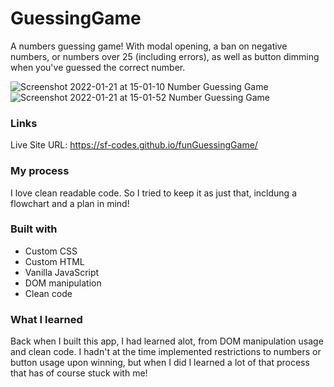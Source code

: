 # GuessingGame

A numbers guessing game! With modal opening, a ban on negative numbers, or numbers over 25 (including errors), as well as button dimming when you've guessed the correct number. 

![Screenshot 2022-01-21 at 15-01-10 Number Guessing Game ](https://user-images.githubusercontent.com/82302032/150594670-1d02402f-815a-4cd5-80a0-b4d76a2988d5.png)
![Screenshot 2022-01-21 at 15-01-52 Number Guessing Game ](https://user-images.githubusercontent.com/82302032/150594675-8a5f6217-f884-4db8-8a4a-e75aebaa5fcb.png)


### Links
Live Site URL: https://sf-codes.github.io/funGuessingGame/

### My process
I love clean readable code. So I tried to keep it as just that, incldung a flowchart and a plan in mind!


### Built with

- Custom CSS
- Custom HTML
- Vanilla JavaScript
- DOM manipulation
- Clean code


### What I learned

Back when I built this app, I had learned alot, from DOM manipulation usage and clean code. I hadn't at the time implemented restrictions to numbers or button usage upon winning, but when I did I learned a lot of that process that has of course stuck with me!
